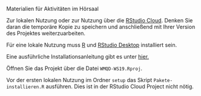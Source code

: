 Materialien für Aktivitäten im Hörsaal

Zur lokalen Nutzung oder zur Nutzung über die [RStudio Cloud](https://rstudio.cloud/). Denken Sie daran die temporäre Kopie zu speichern und anschließend mit Ihrer Version des Projektes weiterzuarbeiten.

Für eine lokale Nutzung muss [R](https://cloud.r-project.org/) und [RStudio Desktop](https://www.rstudio.com/products/rstudio/download/) installiert sein.

Eine ausführliche Installationsanleitung gibt es unter [hier.](https://www.fom.de/fileadmin/fom/forschung/ifes/Install_R_RStudio_Win_macOS.pdf)

Öffnen Sie das Projekt über die Datei `WMQD-WS19.Rproj`.

Vor der ersten lokalen Nutzung im Ordner `setup` das Skript `Pakete-installieren.R` ausführen. Dies ist in der RStudio Cloud Project nicht nötig.

